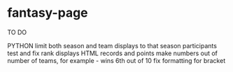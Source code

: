 # fantasy-page

TO DO

PYTHON
limit both season and team displays to that season participants
test and fix rank displays
HTML
records and points make numbers out of number of teams, for example - wins 6th out of 10
fix formatting for bracket
